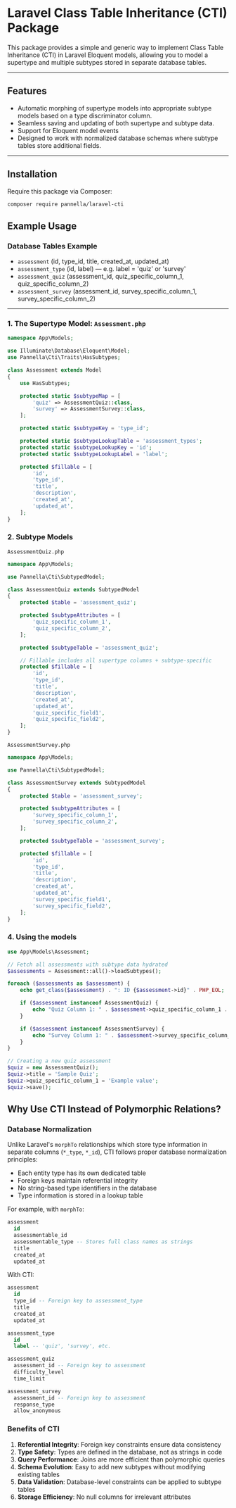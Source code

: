 # Laravel Class Table Inheritance (CTI) Package

This package provides a simple and generic way to implement Class Table Inheritance (CTI) in Laravel Eloquent models, allowing you to model a supertype and multiple subtypes stored in separate database tables.

---

## Features

- Automatic morphing of supertype models into appropriate subtype models based on a type discriminator column.
- Seamless saving and updating of both supertype and subtype data.
- Support for Eloquent model events
- Designed to work with normalized database schemas where subtype tables store additional fields.

---

## Installation

Require this package via Composer:

```bash
composer require pannella/laravel-cti
```

## Example Usage

### Database Tables Example

- `assessment` (id, type_id, title, created_at, updated_at)
- `assessment_type` (id, label) — e.g. label = 'quiz' or 'survey'
- `assessment_quiz` (assessment_id, quiz_specific_column_1, quiz_specific_column_2)
- `assessment_survey` (assessment_id, survey_specific_column_1, survey_specific_column_2)

---

### 1. The Supertype Model: `Assessment.php`

```php
namespace App\Models;

use Illuminate\Database\Eloquent\Model;
use Pannella\Cti\Traits\HasSubtypes;

class Assessment extends Model
{
    use HasSubtypes;

    protected static $subtypeMap = [
        'quiz' => AssessmentQuiz::class,
        'survey' => AssessmentSurvey::class,
    ];

    protected static $subtypeKey = 'type_id';

    protected static $subtypeLookupTable = 'assessment_types';
    protected static $subtypeLookupKey = 'id';
    protected static $subtypeLookupLabel = 'label';

    protected $fillable = [
        'id',
        'type_id',
        'title',
        'description',
        'created_at',
        'updated_at',
    ];
}
```

### 2. Subtype Models

`AssessmentQuiz.php`
```php
namespace App\Models;

use Pannella\Cti\SubtypedModel;

class AssessmentQuiz extends SubtypedModel
{
    protected $table = 'assessment_quiz';

    protected $subtypeAttributes = [
        'quiz_specific_column_1',
        'quiz_specific_column_2',
    ];

    protected $subtypeTable = 'assessment_quiz';

    // Fillable includes all supertype columns + subtype-specific
    protected $fillable = [
        'id',
        'type_id',
        'title',
        'description',
        'created_at',
        'updated_at',
        'quiz_specific_field1',
        'quiz_specific_field2',
    ];
}
```

`AssessmentSurvey.php`
```php
namespace App\Models;

use Pannella\Cti\SubtypedModel;

class AssessmentSurvey extends SubtypedModel
{
    protected $table = 'assessment_survey';

    protected $subtypeAttributes = [
        'survey_specific_column_1',
        'survey_specific_column_2',
    ];

    protected $subtypeTable = 'assessment_survey';

    protected $fillable = [
        'id',
        'type_id',
        'title',
        'description',
        'created_at',
        'updated_at',
        'survey_specific_field1',
        'survey_specific_field2',
    ];
}
```
### 4. Using the models
```php
use App\Models\Assessment;

// Fetch all assessments with subtype data hydrated
$assessments = Assessment::all()->loadSubtypes();

foreach ($assessments as $assessment) {
    echo get_class($assessment) . ": ID {$assessment->id}" . PHP_EOL;

    if ($assessment instanceof AssessmentQuiz) {
        echo "Quiz Column 1: " . $assessment->quiz_specific_column_1 . PHP_EOL;
    }

    if ($assessment instanceof AssessmentSurvey) {
        echo "Survey Column 1: " . $assessment->survey_specific_column_1 . PHP_EOL;
    }
}

// Creating a new quiz assessment
$quiz = new AssessmentQuiz();
$quiz->title = 'Sample Quiz';
$quiz->quiz_specific_column_1 = 'Example value';
$quiz->save();
```

## Why Use CTI Instead of Polymorphic Relations?

### Database Normalization
Unlike Laravel's `morphTo` relationships which store type information in separate columns (`*_type`, `*_id`), CTI follows proper database normalization principles:

- Each entity type has its own dedicated table
- Foreign keys maintain referential integrity
- No string-based type identifiers in the database
- Type information is stored in a lookup table

For example, with `morphTo`:
```sql
assessment
  id
  assessmentable_id
  assessmentable_type -- Stores full class names as strings
  title
  created_at
  updated_at
```

With CTI:
```sql
assessment
  id
  type_id -- Foreign key to assessment_type
  title
  created_at
  updated_at

assessment_type
  id
  label -- 'quiz', 'survey', etc.

assessment_quiz
  assessment_id -- Foreign key to assessment
  difficulty_level
  time_limit

assessment_survey
  assessment_id -- Foreign key to assessment
  response_type
  allow_anonymous
```

### Benefits of CTI

1. **Referential Integrity**: Foreign key constraints ensure data consistency
2. **Type Safety**: Types are defined in the database, not as strings in code
3. **Query Performance**: Joins are more efficient than polymorphic queries
4. **Schema Evolution**: Easy to add new subtypes without modifying existing tables
5. **Data Validation**: Database-level constraints can be applied to subtype tables
6. **Storage Efficiency**: No null columns for irrelevant attributes